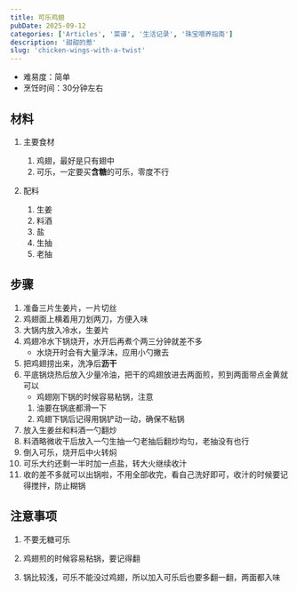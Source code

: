 ```yaml
---
title: 可乐鸡翅
pubDate: 2025-09-12
categories: ['Articles', '菜谱', '生活记录', '珠宝喂养指南']
description: '甜甜的惹'
slug: 'chicken-wings-with-a-twist'
---
```


- 难易度：简单
- 烹饪时间：30分钟左右

## 材料

1. 主要食材

   1. 鸡翅，最好是只有翅中
   1. 可乐，一定要买**含糖**的可乐，零度不行
   
1. 配料

   1. 生姜
   1. 料酒
   1. 盐
   1. 生抽
   1. 老抽

## 步骤

1. 准备三片生姜片，一片切丝
1. 鸡翅面上横着用刀划两刀，方便入味
1. 大锅内放入冷水，生姜片
1. 鸡翅冷水下锅烧开，水开后再煮个两三分钟就差不多
   - 水烧开时会有大量浮沫，应用小勺撇去
1. 把鸡翅捞出来，洗净后**沥干**
1. 平底锅烧热后放入少量冷油，把干的鸡翅放进去两面煎，煎到两面带点金黄就可以
   - 鸡翅刚下锅的时候容易粘锅，注意
   1. 油要在锅底都滑一下
   1. 鸡翅下锅后记得用锅铲动一动，确保不粘锅
1. 放入生姜丝和料酒一勺翻炒
1. 料酒略微收干后放入一勺生抽一勺老抽后翻炒均匀，老抽没有也行
1. 倒入可乐，烧开后中火转焖
1. 可乐大约还剩一半时加一点盐，转大火继续收汁
1. 收的差不多就可以出锅啦，不用全部收完，看自己洗好即可，收汁的时候要记得搅拌，防止糊锅

## 注意事项

1. 不要无糖可乐

1. 鸡翅煎的时候容易粘锅，要记得翻

1. 锅比较浅，可乐不能没过鸡翅，所以加入可乐后也要多翻一翻，两面都入味
